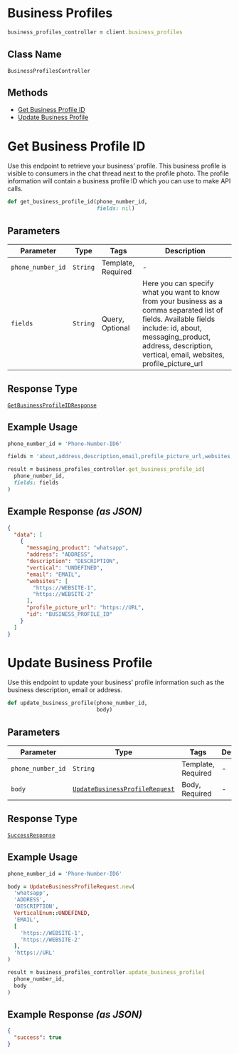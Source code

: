 # Business Profiles

```ruby
business_profiles_controller = client.business_profiles
```

## Class Name

`BusinessProfilesController`

## Methods

* [Get Business Profile ID](../../doc/controllers/business-profiles.md#get-business-profile-id)
* [Update Business Profile](../../doc/controllers/business-profiles.md#update-business-profile)


# Get Business Profile ID

Use this endpoint to retrieve your business’ profile. This business profile is visible to consumers in the chat thread next to the profile photo. The profile information will contain a business profile ID which you can use to make API calls.

```ruby
def get_business_profile_id(phone_number_id,
                            fields: nil)
```

## Parameters

| Parameter | Type | Tags | Description |
|  --- | --- | --- | --- |
| `phone_number_id` | `String` | Template, Required | - |
| `fields` | `String` | Query, Optional | Here you can specify what you want to know from your business as a comma separated list of fields. Available fields include: id, about, messaging_product, address, description, vertical, email, websites, profile_picture_url |

## Response Type

[`GetBusinessProfileIDResponse`](../../doc/models/get-business-profile-id-response.md)

## Example Usage

```ruby
phone_number_id = 'Phone-Number-ID6'

fields = 'about,address,description,email,profile_picture_url,websites,vertical'

result = business_profiles_controller.get_business_profile_id(
  phone_number_id,
  fields: fields
)
```

## Example Response *(as JSON)*

```json
{
  "data": [
    {
      "messaging_product": "whatsapp",
      "address": "ADDRESS",
      "description": "DESCRIPTION",
      "vertical": "UNDEFINED",
      "email": "EMAIL",
      "websites": [
        "https://WEBSITE-1",
        "https://WEBSITE-2"
      ],
      "profile_picture_url": "https://URL",
      "id": "BUSINESS_PROFILE_ID"
    }
  ]
}
```


# Update Business Profile

Use this endpoint to update your business’ profile information such as the business description, email or address.

```ruby
def update_business_profile(phone_number_id,
                            body)
```

## Parameters

| Parameter | Type | Tags | Description |
|  --- | --- | --- | --- |
| `phone_number_id` | `String` | Template, Required | - |
| `body` | [`UpdateBusinessProfileRequest`](../../doc/models/update-business-profile-request.md) | Body, Required | - |

## Response Type

[`SuccessResponse`](../../doc/models/success-response.md)

## Example Usage

```ruby
phone_number_id = 'Phone-Number-ID6'

body = UpdateBusinessProfileRequest.new(
  'whatsapp',
  'ADDRESS',
  'DESCRIPTION',
  VerticalEnum::UNDEFINED,
  'EMAIL',
  [
    'https://WEBSITE-1',
    'https://WEBSITE-2'
  ],
  'https://URL'
)

result = business_profiles_controller.update_business_profile(
  phone_number_id,
  body
)
```

## Example Response *(as JSON)*

```json
{
  "success": true
}
```

